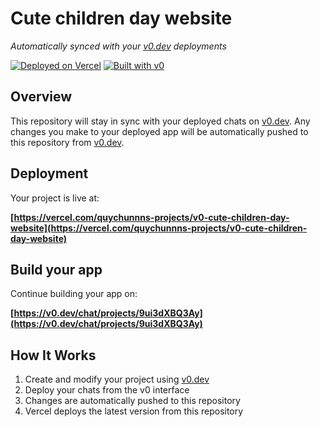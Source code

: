 # Cute children day website

*Automatically synced with your [v0.dev](https://v0.dev) deployments*

[![Deployed on Vercel](https://img.shields.io/badge/Deployed%20on-Vercel-black?style=for-the-badge&logo=vercel)](https://vercel.com/quychunnns-projects/v0-cute-children-day-website)
[![Built with v0](https://img.shields.io/badge/Built%20with-v0.dev-black?style=for-the-badge)](https://v0.dev/chat/projects/9ui3dXBQ3Ay)

## Overview

This repository will stay in sync with your deployed chats on [v0.dev](https://v0.dev).
Any changes you make to your deployed app will be automatically pushed to this repository from [v0.dev](https://v0.dev).

## Deployment

Your project is live at:

**[https://vercel.com/quychunnns-projects/v0-cute-children-day-website](https://vercel.com/quychunnns-projects/v0-cute-children-day-website)**

## Build your app

Continue building your app on:

**[https://v0.dev/chat/projects/9ui3dXBQ3Ay](https://v0.dev/chat/projects/9ui3dXBQ3Ay)**

## How It Works

1. Create and modify your project using [v0.dev](https://v0.dev)
2. Deploy your chats from the v0 interface
3. Changes are automatically pushed to this repository
4. Vercel deploys the latest version from this repository